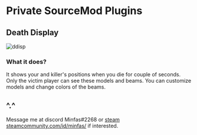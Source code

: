 # Private SourceMod Plugins
## Death Display
![ddisp](https://i.imgur.com/4fQ3WKT.png)
### What it does?
It shows your and killer's positions when you die for couple of seconds. Only the victim player can see these models and beams.
You can customize models and change colors of the beams.

## ^.^
Message me at discord Minfas#2268 or [steam steamcommunity.com/id/minfas/](steamcommunity.com/id/minfas/) if interested.
